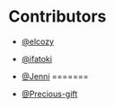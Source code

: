 # Contributors
-  [@elcozy](https://github.com/elcozy)

-  [@ifatoki](https://github.com/ifatoki)


-  [@Jenni](https://github.com/Jenni-code)
=======
- [@Precious-gift](https://github.com/Precious-gift)

